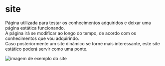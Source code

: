 # site
 Página utilizada para testar os conhecimentos adquiridos e deixar uma página estática funcionando. <br>
 A página irá se modificar ao longo do tempo, de acordo com os conhecimentos que vou adquirindo. <br>
 Caso posteriormente um site dinâmico se torne mais interessante, este site estático poderá servir como uma ponte.

 <img src="https://github.com/brunoamaia/site/blob/master/pages/projects/site/versions/v1/v1.gif" alt="imagem de exemplo do site">

